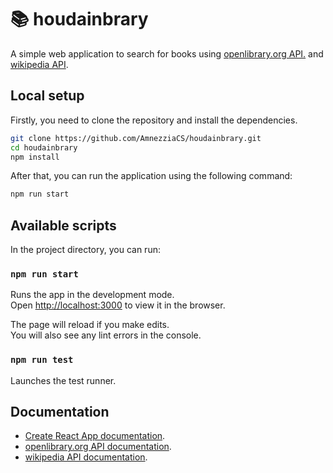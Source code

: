 # 📚 houdainbrary

A simple web application to search for books using [openlibrary.org API.](https://openlibrary.org/developers/api) and [wikipedia API](https://www.mediawiki.org/wiki/API:Main_page).

## Local setup

Firstly, you need to clone the repository and install the dependencies.

```bash
git clone https://github.com/AmnezziaCS/houdainbrary.git
cd houdainbrary
npm install
```

After that, you can run the application using the following command:

```bash
npm run start
```

## Available scripts

In the project directory, you can run:

### `npm run start`

Runs the app in the development mode.\
Open [http://localhost:3000](http://localhost:3000) to view it in the browser.

The page will reload if you make edits.\
You will also see any lint errors in the console.


### `npm run test`

Launches the test runner.

## Documentation

- [Create React App documentation](https://facebook.github.io/create-react-app/docs/getting-started).
- [openlibrary.org API documentation](https://openlibrary.org/developers/api).
- [wikipedia API documentation](https://www.mediawiki.org/wiki/API:Main_page).
